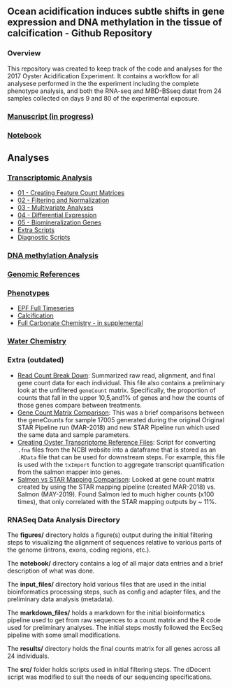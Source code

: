 ## Ocean acidification induces subtle shifts in gene expression and DNA methylation in the tissue of calcification - Github Repository

### Overview  
This repository was created to keep track of the code and analyses for the 2017 Oyster Acidification Experiment. It contains a workflow for all analysese performed in the the experiment including the complete phenotype analysis, and both the RNA-seq and MBD-BSseq datat from 24 samples collected on days 9 and 80 of the experimental exposure.

### [Manuscript (in progress)](https://docs.google.com/document/d/1UTjTN_KC_exGVlf0I0UpntO7woBzGoJ3CKZel8WXobc/edit?ts=5bbf8c38)

### [Notebook](https://github.com/epigeneticstoocean/2017OAExp_Oysters/tree/master/notebook) 

## Analyses

### [Transcriptomic Analysis](https://github.com/epigeneticstoocean/2017OAExp_Oysters/tree/master/markdown_files/Transcriptomic)
  * [01 - Creating Feature Count Matrices]()
  * [02 - Filtering and Normalization](https://github.com/epigeneticstoocean/2017OAExp_Oysters/blob/master/markdown_files/Transcriptomic/02_AE17_RNA_featureFiltering_objectCreation.md)
  * [03 - Multivariate Analyses]()
  * [04 - Differential Expression]()
  * [05 - Biomineralization Genes](https://github.com/epigeneticstoocean/2017OAExp_Oysters/blob/master/markdown_files/Transcriptomic/05_AE17_RNA_biomineralizationGenes.md)
  * [Extra Scripts](https://github.com/epigeneticstoocean/2017OAExp_Oysters/tree/master/markdown_files/Transcriptomic/RNAseq_Additional)
  * [Diagnostic Scripts](https://github.com/epigeneticstoocean/2017OAExp_Oysters/tree/master/markdown_files/Transcriptomic/Diagnostics)

### [DNA methylation Analysis](https://github.com/epigeneticstoocean/2017OAExp_Oysters/tree/master/markdown_files/DNAm)

### [Genomic References](https://github.com/epigeneticstoocean/2017OAExp_Oysters/tree/master/markdown_files/References)

### [Phenotypes](https://github.com/epigeneticstoocean/2017OAExp_Oysters/tree/master/markdown_files/Phenotype_Analysis)
  * [EPF Full Timeseries](https://github.com/epigeneticstoocean/2017OAExp_Oysters/blob/master/markdown_files/Phenotype_Analysis/1_AE17_epf_Total.md)
  * [Calcification](https://github.com/epigeneticstoocean/2017OAExp_Oysters/blob/master/markdown_files/Phenotype_Analysis/3A_AE17_calcification_FullAnalysis.md)
  * [Full Carbonate Chemistry - in supplemental](https://github.com/epigeneticstoocean/2017OAExp_Oysters/blob/master/markdown_files/Phenotype_Analysis/2_AE17_epf_carbChem.md)

### [Water Chemistry](https://github.com/epigeneticstoocean/2017OAExp_Oysters/tree/master/markdown_files/WC) 

### Extra (outdated)

- [Read Count Break Down](https://github.com/epigeneticstoocean/2017OAExp_Oysters/blob/master/markdown_files/extra/readAnalysis.md): Summarized raw read, alignment, and final gene count data for each individual. This file also contains a preliminary look at the unfiltered ```geneCount``` matrix. Specifically, the proportion of counts that fall in the upper 10,5,and1% of genes and how the counts of those genes compare between treatments.
- [Gene Count Matrix Comparison](https://github.com/epigeneticstoocean/2017OAExp_Oysters/blob/master/markdown_files/extra/starReRun_17005_comparison.md): This was a brief comparisons between the geneCounts for sample 17005 generated during the original Original STAR Pipeline run (MAR-2018) and new STAR Pipeline run which used the same data and sample parameters.
- [Creating Oyster Transcriptome Reference Files](https://github.com/epigeneticstoocean/2017OAExp_Oysters/blob/master/markdown_files/extra/transcriptomeReferenceFile_generation.md): Script for converting ```.fna``` files from the NCBI website into a dataframe that is stored as an ```.RData``` file that can be used for downstream steps. For example, this file is used with the ```txImport``` function to aggregate transcript quantification from the salmon mapper into genes.   
- [Salmon vs STAR Mapping Comparison](https://github.com/epigeneticstoocean/2017OAExp_Oysters/blob/master/markdown_files/extra/STAR_Salmon_Mapping_Comparison.md): Looked at gene count matrix created by using the STAR mapping pipeline (created MAR-2018) vs. Salmon (MAY-2019). Found Salmon led to much higher counts (x100 times), that only correlated with the STAR mapping outputs by ~ 11%.  

### RNASeq Data Analysis Directory

The **figures\/** directory holds a figure(s) output during the initial filtering steps to visualizing the alignment of sequences relative to various parts of the genome (introns, exons, coding regions, etc.).

The **notebook\/** directory contains a log of all major data entries and a brief description of what was done.

The **input_files\/** directory hold various files that are used in the initial bioinformatics processing steps, such as config and adapter files, and the preliminary data analysis (metadata).

The **markdown_files\/** holds a markdown for the initial bioinformatics pipeline used to get from raw sequences to a count matrix and the R code used for preliminary analyses. The initial steps mostly followed the EecSeq pipeline with some small modifications.

The **results\/** directory holds the final counts matrix for all genes across all 24 individuals.

The **src\/** folder holds scripts used in initial filtering steps. The dDocent script was modified to suit the needs of our sequencing specifications.


